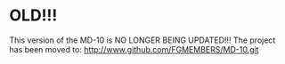 # OLD!!!
This version of the MD-10 is NO LONGER BEING UPDATED!!! The project has been moved to: http://www.github.com/FGMEMBERS/MD-10.git

